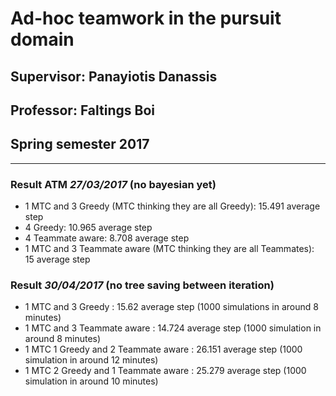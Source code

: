 # Ad-hoc teamwork in the pursuit domain

## Supervisor: Panayiotis Danassis

## Professor: Faltings Boi

## Spring semester 2017

---

### Result ATM *27/03/2017* (no bayesian yet)

  * 1 MTC and 3 Greedy (MTC thinking they are all Greedy): 15.491 average step
  * 4 Greedy: 10.965 average step
  * 4 Teammate aware: 8.708 average step
  * 1 MTC and 3 Teammate aware (MTC thinking they are all Teammates): 15 average step
  
### Result  *30/04/2017* (no tree saving between iteration)

  * 1 MTC and 3 Greedy : 15.62 average step (1000 simulations in around 8 minutes)
  * 1 MTC and 3 Teammate aware : 14.724 average step (1000 simulation in around 8 minutes)
  * 1 MTC 1 Greedy and 2 Teammate aware : 26.151 average step (1000 simulation in around 12 minutes)
  * 1 MTC 2 Greedy and 1 Teammate aware : 25.279 average step (1000 simulation in around 10 minutes)

